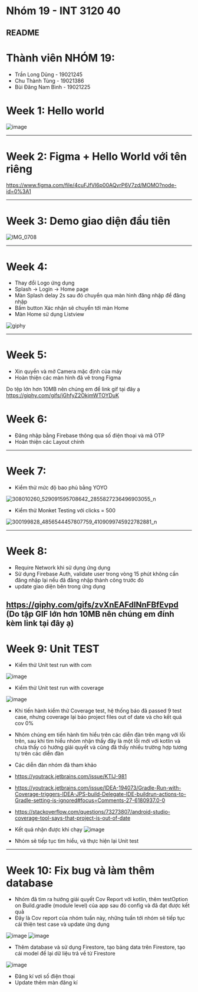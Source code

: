 # Nhóm 19 - INT 3120 40

## README    

# Thành viên NHÓM 19: 
* Trần Long Dũng - 19021245
* Chu Thành Tùng - 19021386
* Bùi Đăng Nam Bình - 19021225

# Week 1: Hello world


![image](https://user-images.githubusercontent.com/62632444/190583727-120a6125-c1f7-4ba7-8487-20448ed0088f.png)

----

# Week 2: Figma + Hello World với tên riêng

https://www.figma.com/file/4cuFJfVI6p00AQvrP6V7zd/MOMO?node-id=0%3A1

----

# Week 3: Demo giao diện đầu tiên
![IMG_0708](https://user-images.githubusercontent.com/62632444/193206758-0523a60a-fdb4-44cd-8fc5-5b993c1a264f.gif)

----

# Week 4: 
* Thay đổi Logo ứng dụng
* Splash -> Login -> Home page
* Màn Splash delay 2s sau đó chuyển qua màn hình đăng nhập để đăng nhập
* Bấm button Xác nhận sẽ chuyển tới màn Home
* Màn Home sử dụng Listview

![giphy](https://user-images.githubusercontent.com/62632444/193201226-9ce2caa0-bf6a-4576-aea1-d5022397bb54.gif)

----

# Week 5:
* Xin quyền và mở Camera mặc định của máy
* Hoàn thiện các màn hình đã vẽ trong Figma

Do tệp lớn hơn 10MB nên chúng em để link gif tại đây ạ
https://giphy.com/gifs/jGhfyZ2OkjmWTOYDuK

# Week 6: 
* Đăng nhập bằng Firebase thông qua số điện thoại và mã OTP
* Hoàn thiện các Layout chính

----

# Week 7:
* Kiểm thử mức độ bao phủ bằng YOYO

![308010260_529091595708642_2855827236496903055_n](https://user-images.githubusercontent.com/62632444/197124246-b9bc25e1-de8c-4657-ae0d-87f718993362.png)

* Kiểm thử Monket Testing với clicks = 500

![300199828_4856544457807759_4109099745922782881_n](https://user-images.githubusercontent.com/62632444/197124338-8332e324-7dda-4e7f-9c78-036cf3b8a106.png)

----

# Week 8:
* Require Network khi sử dụng ứng dụng
* Sử dụng Firebase Auth, validate user trong vòng 15 phút không cần đăng nhập lại nếu đã đăng nhập thành công trước đó
* update giao diện bên trong ứng dụng

https://giphy.com/gifs/zvXnEAFdlNnFBfEvpd
(Do tập GIF lớn hơn 10MB nên chúng em đính kèm link tại đây ạ)
----
# Week 9: Unit TEST

* Kiểm thử Unit test run with com

![image](https://user-images.githubusercontent.com/62632444/199882613-8ddc22eb-6e05-4ab6-ae99-3af7f4c56691.png)

* Kiểm thử Unit test run with coverage

![image](https://user-images.githubusercontent.com/62632444/199882667-d81ede68-344a-4d64-a755-4f224d651104.png)

* Khi tiến hành kiểm thử Coverage test, hệ thống báo đã passed 9 test case, nhưng coverage lại báo project files out of date và cho kết quả cov 0%
* Nhóm chúng em tiến hành tìm hiểu trên các diễn đàn trên mạng với lỗi trên, sau khi tìm hiểu nhóm nhận thấy đây là một lỗi mới với kotlin và chưa thấy có hướng giải quyết và cũng đã thấy nhiều trường hợp tương tự trên các diễn đàn

* Các diễn đàn nhóm đã tham khảo
* https://youtrack.jetbrains.com/issue/KTIJ-981
* https://youtrack.jetbrains.com/issue/IDEA-194073/Gradle-Run-with-Coverage-triggers-IDEA-JPS-build-Delegate-IDE-buildrun-actions-to-Gradle-setting-is-ignored#focus=Comments-27-6180937.0-0
* https://stackoverflow.com/questions/73273807/android-studio-coverage-tool-says-that-project-is-out-of-date

* Kết quả nhận được khi chạy
![image](https://user-images.githubusercontent.com/62632444/199885145-d0d90577-e816-4805-9cf6-10ba29a6c7f2.png)


* Nhóm sẽ tiếp tục tìm hiểu, và thực hiện lại Unit test 

----
# Week 10: Fix bug và làm thêm database

* Nhóm đã tìm ra hướng giải quyết Cov Report với kotlin, thêm testOption on Build.gradle (module level) của app sau đó config và đã đạt được kết quả
* Đây là Cov report của nhóm tuần này, những tuần tới nhóm sẽ tiếp tục cải thiện test case và update ứng dụng

![image](https://user-images.githubusercontent.com/62632444/201156969-aa7a5ebd-262b-4062-a02d-a1a46af8f7e9.png)
![image](https://user-images.githubusercontent.com/62632444/201157381-f2724245-9d97-430c-ac0f-8ff548c8be3a.png)


* Thêm database và sử dụng Firestore, tạo bảng data trên Firestore, tạo cái model để lại dữ liệu trả về từ Firestore

![image](https://user-images.githubusercontent.com/62632444/201157066-11c52cf6-311a-44fa-a7c1-468f18104ca1.png)


* Đăng kí vơi số điện thoại
* Update thêm màn đăng kí




